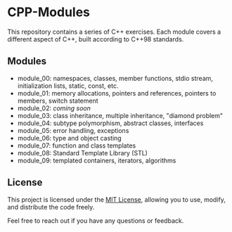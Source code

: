 # CPP-Modules
This repository contains a series of C++ exercises. Each module covers a different aspect of C++, built according to C++98 standards.


## Modules
- module_00: namespaces, classes, member functions, stdio stream, initialization lists, static, const, etc.
- module_01: memory allocations, pointers and references, pointers to members, switch statement
- module_02: _coming soon_
- module_03: class inheritance, multiple inheritance, "diamond problem"
- module_04: subtype polymorphism, abstract classes, interfaces
- module_05: error handling, exceptions
- module_06: type and object casting
- module_07: function and class templates
- module_08: Standard Template Library (STL)
- module_09: templated containers, iterators, algorithms


## License

This project is licensed under the [MIT License](LICENSE), allowing you to use, modify, and distribute the code freely.

Feel free to reach out if you have any questions or feedback.
